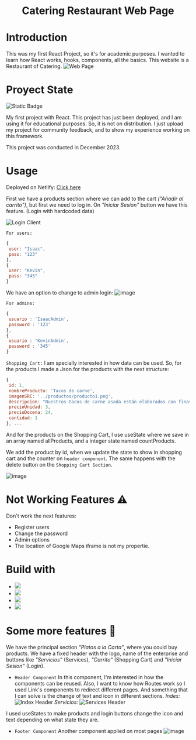<h1 align="center">Catering Restaurant Web Page</h1>

# Introduction
This was my first React Project, so it's for academic purposes. I wanted to learn how React works, hooks, components, all the basics.
This website is a Restaurant of Catering.
![Web Page](https://github.com/Isaac4Lion/Catering-Web-Page/assets/92281039/486bfcfb-46b5-4502-8a15-6a3e6ffd6d5e)

# Proyect State
![Static Badge](https://img.shields.io/badge/Proyect-Stopped-yellow?style=for-the-badge) 

My first project with React.
This project has just been deployed, and I am using it for educational purposes. So, it is not on distribution. I just upload my project for community feedback, and to show my experience working on this framework. 

This project was conducted in December 2023.

# Usage 
Deployed on Netlify: [Click here](https://cateringrestaurant.netlify.app/)

First we have a products section where we can add to the cart *("Añadir al carrito")*, but first we need to log in.
On *"Iniciar Sesion"* button we have this feature. 
(Login with hardcoded data)

![Login Client](https://github.com/Isaac4Lion/Catering-Web-Page/assets/92281039/b853c9a6-05ce-4321-97e7-32a38467a5ff)

`For users:`
```js
{
 user: "Isaac",
 pass: "123"
},
{
 user: "Kevin",
 pass: "345"
}
```

We have an option to change to admin login:
![image](https://github.com/Isaac4Lion/Catering-Web-Page/assets/92281039/9dea7e69-613f-4a9c-8ef9-2571bbd90e50)

`For admins:`

```js
{
 usuario : 'IsaacAdmin',
 password : '123'
},
{
 usuario : 'KevinAdmin',
 password : '345'
}
```
`Shopping Cart:` 
I am specially interested in how data can be used. So, for the products I made a Json for the products with the next structure:
```js
{
 id: 1,
 nombreProducto: 'Tacos de carne',
 imagenSRC: '../productos/producto1.png',
 descripcion: "Nuestros tacos de carne asada están elaborados con finas rebanadas de carne de res marinadas en una mezcla de especias tradicionales, que se asan a la perfección para obtener un sabor jugoso y lleno de aroma. Combinamos la carne asada con ingredientes frescos y sabrosos, como cebolla picada, cilantro fresco, y un toque de limón para realzar los sabores.",
 precioUnidad: 3,
 precioDocena: 24,
 cantidad: 1
}, ...
```
And for the products on the Shopping Cart, I use useState where we save in an array named allProducts, and a integer state named countProducts. 

We add the product by id, when we update the state to show in shopping cart and the counter on `header component`. The same happens with the delete button on the `Shopping Cart Section`.

![image](https://github.com/Isaac4Lion/Catering-Web-Page/assets/92281039/26d314ff-9553-411b-81db-a96d9f7d8555)

# Not Working Features ⚠️

Don't work the next features:

- Register users
- Change the password
- Admin options
- The location of Google Maps iframe is not my propertie.

# Build with

* <img src="https://img.shields.io/badge/HTML-f78209?style=for-the-badge&logo=html5&logoColor=white" />
* <img src="https://img.shields.io/badge/CSS-2986cc?&style=for-the-badge&logo=css3&logoColor=white" />
* <img src="https://img.shields.io/badge/JSS-ffc61a?style=for-the-badge&logo=JSS&logoColor=white" />
* <img src="https://img.shields.io/badge/React-20232A?style=for-the-badge&logo=react&logoColor=61DAFB" />

# Some more features 🔨
We have the principal section *"Platos a la Carta"*, where you could buy products. We have a fixed header with the logo, name of the enterprise and buttons like *"Servicios"* (Services), *"Carrito"* (Shopping Cart) and *"Iniciar Sesion"* (Login).

* `Header Component`
In this component, I'm interested in how the components can be reused. Also, I want to know how Routes work so I used Link's components to redirect different pages. And something that I can solve is the change of text and icon in different sections.
*Index:*
![Index Header](https://github.com/Isaac4Lion/Catering-Web-Page/assets/92281039/14110566-bd58-435f-becc-9dc63653b9d1)
*Servicios:*
![Services Header](https://github.com/Isaac4Lion/Catering-Web-Page/assets/92281039/244b5eeb-5ab1-40d8-a3fa-91e4277938f9)

I used useStates to make products and login buttons change the icon and text depending on what state they are.
* `Footer Component`
Another component applied on most pages
![image](https://github.com/Isaac4Lion/Catering-Web-Page/assets/92281039/cecf2865-2cbb-4c0d-b005-6a39a1de0f8e)
